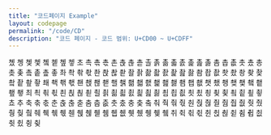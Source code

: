 ```yaml
---
title: "코드페이지 Example"
layout: codepage
permalink: "/code/CD"
description: "코드 페이지 - 코드 범위: U+CD00 ~ U+CDFF"
---
```


<span class="character">촀</span>
<span class="character">촁</span>
<span class="character">촂</span>
<span class="character">촃</span>
<span class="character">촄</span>
<span class="character">촅</span>
<span class="character">촆</span>
<span class="character">촇</span>
<span class="character">초</span>
<span class="character">촉</span>
<span class="character">촊</span>
<span class="character">촋</span>
<span class="character">촌</span>
<span class="character">촍</span>
<span class="character">촎</span>
<span class="character">촏</span>
<span class="character">촐</span>
<span class="character">촑</span>
<span class="character">촒</span>
<span class="character">촓</span>
<span class="character">촔</span>
<span class="character">촕</span>
<span class="character">촖</span>
<span class="character">촗</span>
<span class="character">촘</span>
<span class="character">촙</span>
<span class="character">촚</span>
<span class="character">촛</span>
<span class="character">촜</span>
<span class="character">총</span>
<span class="character">촞</span>
<span class="character">촟</span>
<span class="character">촠</span>
<span class="character">촡</span>
<span class="character">촢</span>
<span class="character">촣</span>
<span class="character">촤</span>
<span class="character">촥</span>
<span class="character">촦</span>
<span class="character">촧</span>
<span class="character">촨</span>
<span class="character">촩</span>
<span class="character">촪</span>
<span class="character">촫</span>
<span class="character">촬</span>
<span class="character">촭</span>
<span class="character">촮</span>
<span class="character">촯</span>
<span class="character">촰</span>
<span class="character">촱</span>
<span class="character">촲</span>
<span class="character">촳</span>
<span class="character">촴</span>
<span class="character">촵</span>
<span class="character">촶</span>
<span class="character">촷</span>
<span class="character">촸</span>
<span class="character">촹</span>
<span class="character">촺</span>
<span class="character">촻</span>
<span class="character">촼</span>
<span class="character">촽</span>
<span class="character">촾</span>
<span class="character">촿</span>
<span class="character">쵀</span>
<span class="character">쵁</span>
<span class="character">쵂</span>
<span class="character">쵃</span>
<span class="character">쵄</span>
<span class="character">쵅</span>
<span class="character">쵆</span>
<span class="character">쵇</span>
<span class="character">쵈</span>
<span class="character">쵉</span>
<span class="character">쵊</span>
<span class="character">쵋</span>
<span class="character">쵌</span>
<span class="character">쵍</span>
<span class="character">쵎</span>
<span class="character">쵏</span>
<span class="character">쵐</span>
<span class="character">쵑</span>
<span class="character">쵒</span>
<span class="character">쵓</span>
<span class="character">쵔</span>
<span class="character">쵕</span>
<span class="character">쵖</span>
<span class="character">쵗</span>
<span class="character">쵘</span>
<span class="character">쵙</span>
<span class="character">쵚</span>
<span class="character">쵛</span>
<span class="character">최</span>
<span class="character">쵝</span>
<span class="character">쵞</span>
<span class="character">쵟</span>
<span class="character">쵠</span>
<span class="character">쵡</span>
<span class="character">쵢</span>
<span class="character">쵣</span>
<span class="character">쵤</span>
<span class="character">쵥</span>
<span class="character">쵦</span>
<span class="character">쵧</span>
<span class="character">쵨</span>
<span class="character">쵩</span>
<span class="character">쵪</span>
<span class="character">쵫</span>
<span class="character">쵬</span>
<span class="character">쵭</span>
<span class="character">쵮</span>
<span class="character">쵯</span>
<span class="character">쵰</span>
<span class="character">쵱</span>
<span class="character">쵲</span>
<span class="character">쵳</span>
<span class="character">쵴</span>
<span class="character">쵵</span>
<span class="character">쵶</span>
<span class="character">쵷</span>
<span class="character">쵸</span>
<span class="code tofu"></span>
<span class="code tofu"></span>
<span class="code tofu"></span>
<span class="code tofu"></span>
<span class="code tofu"></span>
<span class="code tofu"></span>
<span class="code tofu"></span>
<span class="code tofu"></span>
<span class="code tofu"></span>
<span class="code tofu"></span>
<span class="code tofu"></span>
<span class="code tofu"></span>
<span class="code tofu"></span>
<span class="code tofu"></span>
<span class="code tofu"></span>
<span class="code tofu"></span>
<span class="code tofu"></span>
<span class="code tofu"></span>
<span class="code tofu"></span>
<span class="code tofu"></span>
<span class="code tofu"></span>
<span class="code tofu"></span>
<span class="code tofu"></span>
<span class="code tofu"></span>
<span class="code tofu"></span>
<span class="code tofu"></span>
<span class="code tofu"></span>
<span class="character">추</span>
<span class="character">축</span>
<span class="character">춖</span>
<span class="character">춗</span>
<span class="character">춘</span>
<span class="character">춙</span>
<span class="character">춚</span>
<span class="character">춛</span>
<span class="code tofu"></span>
<span class="code tofu"></span>
<span class="code tofu"></span>
<span class="code tofu"></span>
<span class="code tofu"></span>
<span class="code tofu"></span>
<span class="code tofu"></span>
<span class="code tofu"></span>
<span class="character">춤</span>
<span class="character">춥</span>
<span class="character">춦</span>
<span class="character">춧</span>
<span class="character">춨</span>
<span class="character">충</span>
<span class="character">춪</span>
<span class="code tofu"></span>
<span class="character">춬</span>
<span class="code tofu"></span>
<span class="code tofu"></span>
<span class="code tofu"></span>
<span class="character">춰</span>
<span class="character">춱</span>
<span class="character">춲</span>
<span class="character">춳</span>
<span class="character">춴</span>
<span class="character">춵</span>
<span class="character">춶</span>
<span class="character">춷</span>
<span class="code tofu"></span>
<span class="code tofu"></span>
<span class="code tofu"></span>
<span class="code tofu"></span>
<span class="code tofu"></span>
<span class="code tofu"></span>
<span class="code tofu"></span>
<span class="code tofu"></span>
<span class="character">췀</span>
<span class="character">췁</span>
<span class="character">췂</span>
<span class="character">췃</span>
<span class="character">췄</span>
<span class="character">췅</span>
<span class="character">췆</span>
<span class="code tofu"></span>
<span class="character">췈</span>
<span class="code tofu"></span>
<span class="code tofu"></span>
<span class="code tofu"></span>
<span class="character">췌</span>
<span class="character">췍</span>
<span class="character">췎</span>
<span class="character">췏</span>
<span class="character">췐</span>
<span class="character">췑</span>
<span class="character">췒</span>
<span class="character">췓</span>
<span class="code tofu"></span>
<span class="code tofu"></span>
<span class="code tofu"></span>
<span class="code tofu"></span>
<span class="code tofu"></span>
<span class="code tofu"></span>
<span class="code tofu"></span>
<span class="code tofu"></span>
<span class="character">췜</span>
<span class="character">췝</span>
<span class="character">췞</span>
<span class="character">췟</span>
<span class="character">췠</span>
<span class="character">췡</span>
<span class="character">췢</span>
<span class="code tofu"></span>
<span class="character">췤</span>
<span class="code tofu"></span>
<span class="code tofu"></span>
<span class="code tofu"></span>
<span class="character">취</span>
<span class="character">췩</span>
<span class="character">췪</span>
<span class="character">췫</span>
<span class="character">췬</span>
<span class="character">췭</span>
<span class="character">췮</span>
<span class="character">췯</span>
<span class="code tofu"></span>
<span class="code tofu"></span>
<span class="code tofu"></span>
<span class="code tofu"></span>
<span class="code tofu"></span>
<span class="code tofu"></span>
<span class="code tofu"></span>
<span class="code tofu"></span>
<span class="character">췸</span>
<span class="character">췹</span>
<span class="character">췺</span>
<span class="character">췻</span>
<span class="character">췼</span>
<span class="character">췽</span>
<span class="character">췾</span>
<span class="code tofu"></span>
